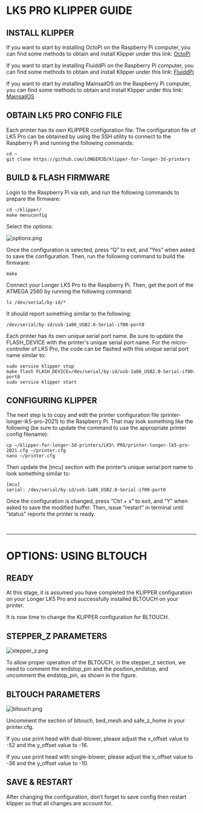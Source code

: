 # LK5 PRO KLIPPER GUIDE

## INSTALL KLIPPER
If you want to start by installing OctoPi on the Raspberry Pi computer, you can find some methods to obtain and install Klipper under this link: [OctoPi](https://www.klipper3d.org/Installation.html)

If you want to start by installing FluiddPi on the Raspberry Pi computer, you can find some methods to obtain and install Klipper under this link: [FluiddPi](https://docs.fluidd.xyz/installation/fluiddpi)

If you want to start by installing MainsailOS on the Raspberry Pi computer, you can find some methods to obtain and install Klipper under this link: [MainsailOS](https://docs.mainsail.xyz/setup/)

## OBTAIN LK5 PRO CONFIG FILE

Each printer has its own KLIPPER configuration file. The configuration file of LK5 Pro can be obtained by using the SSH utility to connect to the Raspberry Pi and running the following commands:

```
cd ~
git clone https://github.com/LONGER3D/klipper-for-longer-3d-printers
```

## BUILD & FLASH FIRMWARE

Login to the Raspberry Pi via ssh, and run the following commands to prepare the firmware:

```
cd ~/klipper/
make menuconfig
```

Select the options:

![options.png](https://s2.loli.net/2022/12/01/GetnUVFNdXHfpBM.png#pic_center)

Once the configuration is selected, press “Q” to exit, and “Yes” when asked to save the configuration. Then, run the following command to build the firmware:

```
make
```

Connect your Longer LK5 Pro to the Raspberry Pi. Then, get the port of the ATMEGA 2560 by running the following command:

```
ls /dev/serial/by-id/*
```

It should report something similar to the following:

```
/dev/serial/by-id/usb-1a86_USB2.0-Serial-if00-port0
```

Each printer has its own unique serial port name. Be sure to update the FLASH_DEVICE with the printer's unique serial port name. For the micro-controller of LK5 Pro, the code can be flashed with this unique serial port name similar to:

```
sudo service klipper stop
make flash FLASH_DEVICE=/dev/serial/by-id/usb-1a86_USB2.0-Serial-if00-port0
sudo service klipper start
```

## CONFIGURING KLIPPER

The next step is to copy and edit the printer configuration file (printer-longer-lk5-pro-2021) to the Raspberry Pi. That may look something like the following (be sure to update the command to use the appropriate printer config filename):

```
cp ~/klipper-for-longer-3d-printers/LK5\ PRO/printer-longer-lk5-pro-2021.cfg ~/printer.cfg
nano ~/printer.cfg
```

Then update the [mcu] section with the printer’s unique serial port name to look something similar to:

```
[mcu]
serial: /dev/serial/by-id/usb-1a86_USB2.0-Serial-if00-port0
```

Once the configuration is changed, press “Ctrl + x” to exit, and “Y” when asked to save the modified buffer. Then, issue “restart” in terminal until “status” reports the printer is ready.

&nbsp;

---
# OPTIONS: USING BLTOUCH
## READY
At this stage, it is assumed you have completed the KLIPPER configuration on your Longer LK5 Pro and successfully installed BLTOUCH on your printer.

It is now time to change the KLIPPER configuration for BLTOUCH.

## STEPPER_Z PARAMETERS

![stepper_z.png](https://s2.loli.net/2022/12/01/eEuqDBmnFKgZksN.png#pic_center)

To allow proper operation of the BLTOUCH, in the stepper_z section, we need to comment the endstop_pin and the position_endstop, and uncomment the endstop_pin, as shown in the figure.

## BLTOUCH PARAMETERS

![bltouch.png](https://s2.loli.net/2022/12/01/ipBoKkfM6F5ZYhH.png#pic_center)

Uncomment the section of bltouch, bed_mesh and safe_z_home in your printer.cfg.

If you use print head with dual-blower, please adjust the x_offset value to -52 and the y_offset value to -16.

If you use print head with single-blower, please adjust the x_offset value to -36 and the y_offset value to -10.

## SAVE & RESTART

After changing the configuration, don’t forget to save config then restart klipper so that all changes are account for.